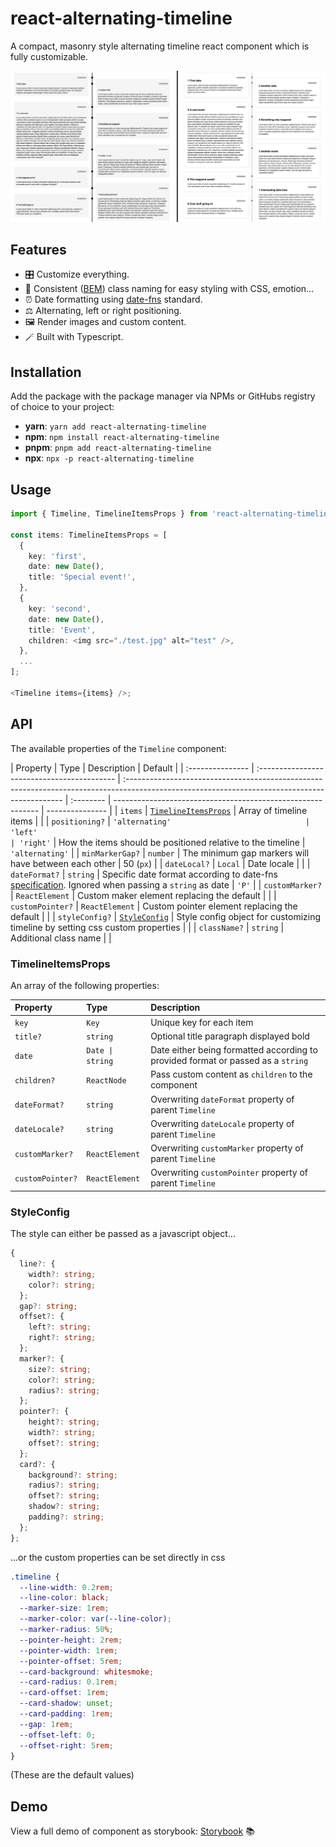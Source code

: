 # react-alternating-timeline

A compact, masonry style alternating timeline react component which is fully customizable.

![Demonstration](./docs/demonstration.jpg)

## Features

- 🎛️ Customize everything.
- 🎨 Consistent ([BEM](https://getbem.com)) class naming for easy styling with CSS, emotion...
- ⏰ Date formatting using [date-fns](date-fns.org) standard.
- ⚖️ Alternating, left or right positioning.
- 🖼️ Render images and custom content.
- 🪄 Built with Typescript.

## Installation

Add the package with the package manager via NPMs or GitHubs registry of choice to your project:

- **yarn**: `yarn add react-alternating-timeline`
- **npm**: `npm install react-alternating-timeline`
- **pnpm**: `pnpm add react-alternating-timeline`
- **npx**: `npx -p react-alternating-timeline`

## Usage

```ts
import { Timeline, TimelineItemsProps } from 'react-alternating-timeline';

const items: TimelineItemsProps = [
  {
    key: 'first',
    date: new Date(),
    title: 'Special event!',
  },
  {
    key: 'second',
    date: new Date(),
    title: 'Event',
    children: <img src="./test.jpg" alt="test" />,
  },
  ...
];

<Timeline items={items} />;
```

## API

The available properties of the `Timeline` component:

| Property         | Type                                        | Description                                                                                                                                   | Default   |
| :--------------- | :------------------------------------------ | :-------------------------------------------------------------------------------------------------------------------------------------------- | :-------- | ----------------------------------------------------------- | --------------- |
| `items`          | [`TimelineItemsProps`](#timelineitemsprops) | Array of timeline items                                                                                                                       |           |
| `positioning?`   | `'alternating'                              | 'left'                                                                                                                                        | 'right'`  | How the items should be positioned relative to the timeline | `'alternating'` |
| `minMarkerGap?`  | `number`                                    | The minimum gap markers will have between each other                                                                                          | 50 (`px`) |
| `dateLocal?`     | `Local`                                     | Date locale                                                                                                                                   |           |
| `dateFormat?`    | `string`                                    | Specific date format according to date-fns [specification](https://date-fns.org/v2.29.3/docs/format). Ignored when passing a `string` as date | `'P'`     |
| `customMarker?`  | `ReactElement`                              | Custom maker element replacing the default                                                                                                    |           |
| `customPointer?` | `ReactElement`                              | Custom pointer element replacing the default                                                                                                  |           |
| `styleConfig?`   | [`StyleConfig`](#styleconfig)               | Style config object for customizing timeline by setting css custom properties                                                                 |           |
| `className?`     | `string`                                    | Additional class name                                                                                                                         |           |

### TimelineItemsProps

An array of the following properties:

| Property         | Type             | Description                                                                      |
| :--------------- | :--------------- | :------------------------------------------------------------------------------- |
| `key`            | `Key`            | Unique key for each item                                                         |
| `title?`         | `string`         | Optional title paragraph displayed bold                                          |
| `date`           | `Date \| string` | Date either being formatted according to provided format or passed as a `string` |
| `children?`      | `ReactNode`      | Pass custom content as `children` to the component                               |
| `dateFormat?`    | `string`         | Overwriting `dateFormat` property of parent `Timeline`                           |
| `dateLocale?`    | `string`         | Overwriting `dateLocale` property of parent `Timeline`                           |
| `customMarker?`  | `ReactElement`   | Overwriting `customMarker` property of parent `Timeline`                         |
| `customPointer?` | `ReactElement`   | Overwriting `customPointer` property of parent `Timeline`                        |

### StyleConfig

The style can either be passed as a javascript object...

```ts
{
  line?: {
    width?: string;
    color?: string;
  };
  gap?: string;
  offset?: {
    left?: string;
    right?: string;
  };
  marker?: {
    size?: string;
    color?: string;
    radius?: string;
  };
  pointer?: {
    height?: string;
    width?: string;
    offset?: string;
  };
  card?: {
    background?: string;
    radius?: string;
    offset?: string;
    shadow?: string;
    padding?: string;
  };
};
```

...or the custom properties can be set directly in css

```css
.timeline {
  --line-width: 0.2rem;
  --line-color: black;
  --marker-size: 1rem;
  --marker-color: var(--line-color);
  --marker-radius: 50%;
  --pointer-height: 2rem;
  --pointer-width: 1rem;
  --pointer-offset: 5rem;
  --card-background: whitesmoke;
  --card-radius: 0.1rem;
  --card-offset: 1rem;
  --card-shadow: unset;
  --card-padding: 1rem;
  --gap: 1rem;
  --offset-left: 0;
  --offset-right: 5rem;
}
```

(These are the default values)

## Demo

View a full demo of component as storybook: [Storybook](https://openscript-ch.github.io/react-alternating-timeline/) 📚
